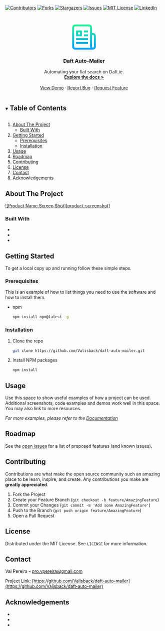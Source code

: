 <!-- PROJECT SHIELDS -->
<!--
*** I'm using markdown "reference style" links for readability.
*** Reference links are enclosed in brackets [ ] instead of parentheses ( ).
*** See the bottom of this document for the declaration of the reference variables
*** for contributors-url, forks-url, etc. This is an optional, concise syntax you may use.
*** https://www.markdownguide.org/basic-syntax/#reference-style-links
-->
[![Contributors][contributors-shield]][contributors-url]
[![Forks][forks-shield]][forks-url]
[![Stargazers][stars-shield]][stars-url]
[![Issues][issues-shield]][issues-url]
[![MIT License][license-shield]][license-url]
[![LinkedIn][linkedin-shield]][linkedin-url]



<!-- PROJECT LOGO -->
<br />
<p align="center">
  <a href="https://github.com/Valisback/daft-auto-mailer">
    <img src="images/logo.png" alt="Logo" width="80" height="80">
  </a>

  <h3 align="center">Daft Auto-Mailer</h3>

  <p align="center">
    Automating your flat search on Daft.ie.
    <br />
    <a href="https://github.com/Valisback/daft-auto-mailer"><strong>Explore the docs »</strong></a>
    <br />
    <br />
    <a href="https://github.com/Valisback/daft-auto-mailer">View Demo</a>
    ·
    <a href="https://github.com/Valisback/daft-auto-mailer/issues">Report Bug</a>
    ·
    <a href="https://github.com/Valisback/daft-auto-mailer/issues">Request Feature</a>
  </p>
</p>



<!-- TABLE OF CONTENTS -->
<details open="open">
  <summary><h2 style="display: inline-block">Table of Contents</h2></summary>
  <ol>
    <li>
      <a href="#about-the-project">About The Project</a>
      <ul>
        <li><a href="#built-with">Built With</a></li>
      </ul>
    </li>
    <li>
      <a href="#getting-started">Getting Started</a>
      <ul>
        <li><a href="#prerequisites">Prerequisites</a></li>
        <li><a href="#installation">Installation</a></li>
      </ul>
    </li>
    <li><a href="#usage">Usage</a></li>
    <li><a href="#roadmap">Roadmap</a></li>
    <li><a href="#contributing">Contributing</a></li>
    <li><a href="#license">License</a></li>
    <li><a href="#contact">Contact</a></li>
    <li><a href="#acknowledgements">Acknowledgements</a></li>
  </ol>
</details>



<!-- ABOUT THE PROJECT -->
## About The Project

[![Product Name Screen Shot][product-screenshot]](https://example.com)


### Built With

* []()
* []()
* []()



<!-- GETTING STARTED -->
## Getting Started

To get a local copy up and running follow these simple steps.

### Prerequisites

This is an example of how to list things you need to use the software and how to install them.
* npm
  ```sh
  npm install npm@latest -g
  ```

### Installation

1. Clone the repo
   ```sh
   git clone https://github.com/Valisback/daft-auto-mailer.git
   ```
2. Install NPM packages
   ```sh
   npm install
   ```



<!-- USAGE EXAMPLES -->
## Usage

Use this space to show useful examples of how a project can be used. Additional screenshots, code examples and demos work well in this space. You may also link to more resources.

_For more examples, please refer to the [Documentation](https://example.com)_



<!-- ROADMAP -->
## Roadmap

See the [open issues](https://github.com/Valisback/daft-auto-mailer/issues) for a list of proposed features (and known issues).



<!-- CONTRIBUTING -->
## Contributing

Contributions are what make the open source community such an amazing place to be learn, inspire, and create. Any contributions you make are **greatly appreciated**.

1. Fork the Project
2. Create your Feature Branch (`git checkout -b feature/AmazingFeature`)
3. Commit your Changes (`git commit -m 'Add some AmazingFeature'`)
4. Push to the Branch (`git push origin feature/AmazingFeature`)
5. Open a Pull Request



<!-- LICENSE -->
## License

Distributed under the MIT License. See `LICENSE` for more information.



<!-- CONTACT -->
## Contact

Val Pereira - pro.vpereira@gmail.com

Project Link: [https://github.com/Valisback/daft-auto-mailer](https://github.com/Valisback/daft-auto-mailer)



<!-- ACKNOWLEDGEMENTS -->
## Acknowledgements

* []()
* []()
* []()





<!-- MARKDOWN LINKS & IMAGES -->
<!-- https://www.markdownguide.org/basic-syntax/#reference-style-links -->
[contributors-shield]: https://img.shields.io/github/contributors/Valisback/repo.svg?style=for-the-badge
[contributors-url]: https://github.com/Valisback/repo/graphs/contributors
[forks-shield]: https://img.shields.io/github/forks/Valisback/repo.svg?style=for-the-badge
[forks-url]: https://github.com/Valisback/repo/network/members
[stars-shield]: https://img.shields.io/github/stars/Valisback/repo.svg?style=for-the-badge
[stars-url]: https://github.com/Valisback/repo/stargazers
[issues-shield]: https://img.shields.io/github/issues/Valisback/repo.svg?style=for-the-badge
[issues-url]: https://github.com/Valisback/repo/issues
[license-shield]: https://img.shields.io/github/license/Valisback/repo.svg?style=for-the-badge
[license-url]: https://github.com/Valisback/repo/blob/master/LICENSE.txt
[linkedin-shield]: https://img.shields.io/badge/-LinkedIn-black.svg?style=for-the-badge&logo=linkedin&colorB=555
[linkedin-url]: https://linkedin.com/in/Valisback
